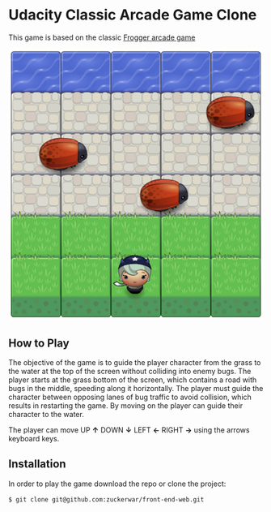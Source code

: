 # Udacity Classic Arcade Game Clone

This game is based on the classic [Frogger arcade game](https://en.wikipedia.org/wiki/Frogger)

![](https://github.com/zuckerwar/front-end-web/blob/master/frontend-nanodegree-arcade-game/images/game-screenshot.png)

## How to Play

The objective of the game is to guide the player character from the grass to the water at the top of the screen without colliding into enemy bugs. The player starts at the grass bottom of the screen, which contains a road with bugs in the middle, speeding along it horizontally. The player must guide the character between opposing lanes of bug traffic to avoid collision, which results in restarting the game. By moving on the player can guide their character to the water.

The player can move UP **↑**  DOWN **↓**  LEFT **←**  RIGHT **→** using the arrows keyboard keys.


## Installation
In order to play the game download the repo or clone the project:

```
$ git clone git@github.com:zuckerwar/front-end-web.git
```
